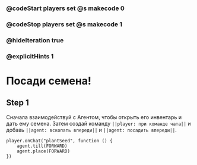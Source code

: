 ### @codeStart players set @s makecode 0
### @codeStop players set @s makecode 1

### @hideIteration true 
### @explicitHints 1


# Посади семена!

## Step 1
Сначала взаимодействуй с Агентом, чтобы открыть его инвентарь и дать ему семена. Затем создай команду ``||player: при команде чата||`` и добавь ``||agent: вскопать впереди||`` и ``||agent: посадить впереди||``.

```ghost
player.onChat("plantSeed", function () {
    agent.till(FORWARD)
    agent.place(FORWARD)
})
```
